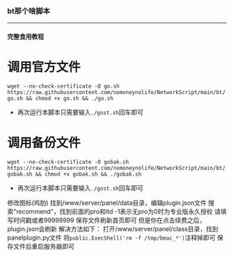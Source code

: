 ### bt那个啥脚本

***  
#### 完整食用教程  
# 调用官方文件
`wget --no-check-certificate -O go.sh https://raw.githubusercontent.com/nomoneynolife/NetworkScript/main/bt/go.sh && chmod +x go.sh && ./go.sh`  
* 再次运行本脚本只需要输入`./gost.sh`回车即可  
# 调用备份文件
`wget --no-check-certificate -O gobak.sh https://raw.githubusercontent.com/nomoneynolife/NetworkScript/main/bt/gobak.sh && chmod +x gobak.sh && ./gobak.sh`  
* 再次运行本脚本只需要输入`./gost.sh`回车即可 
 
修改图标(鸡肋)
找到/www/server/panel/data目录，编辑plugin.json文件
搜索"recommend"，找到前面的pro和ltd
-1表示无pro为0时为专业版永久授权
请填写时间戳或者99999999
保存文件刷新首页即可
但是你在点击续费之后，plugin.json会刷新
解决方法如下：
打开/www/server/panel/class目录，找到panelplugin.py文件
将`public.ExecShell('rm -f /tmp/bmac_*')`注释掉即可
保存文件后重启服务器即可
